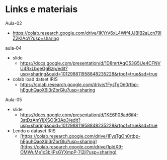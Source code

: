 # Links e materiais

Aula-02
- https://colab.research.google.com/drive/1KYrV6xL4WIf4JJBlB2aLcn79IZ2KIAoY?usp=sharing

aula-04
- slide
  - https://docs.google.com/presentation/d/1D8mrtAqO53G5Ue4CFNVU4RxLbgeGgBzp/edit?usp=sharing&ouid=101298811958848235228&rtpof=true&sd=true
- colab load datset IRIS
  - https://colab.research.google.com/drive/1FysTgOn0rtbp-hEguhQaoX6I3rZbrGIu?usp=sharing

Aula-05
- slide 
  - https://docs.google.com/presentation/d/1KE6P08ad6if4-3atDzAmYIjXSO3t3Ap3/edit?usp=sharing&ouid=101298811958848235228&rtpof=true&sd=true
- Lendo o dataset IRIS
  - [https://colab.research.google.com/drive/1FysTgOn0rtbp-hEguhQaoX6I3rZbrGIu?usp=sharing](https://colab.research.google.com/drive/1pldX9-OMWuMe1x3bIiPsGYXmpP-7j2jI?usp=sharing)
